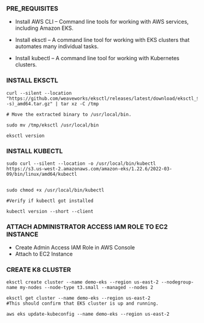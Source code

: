 ### PRE_REQUISITES
+ Install AWS CLI – Command line tools for working with AWS services, including Amazon EKS.

+ Install eksctl – A command line tool for working with EKS clusters that automates many individual tasks.

+ Install kubectl  – A command line tool for working with Kubernetes clusters. 



### INSTALL EKSCTL 

```
curl --silent --location "https://github.com/weaveworks/eksctl/releases/latest/download/eksctl_$(uname -s)_amd64.tar.gz" | tar xz -C /tmp

# Move the extracted binary to /usr/local/bin. 

sudo mv /tmp/eksctl /usr/local/bin

eksctl version
```

### INSTALL KUBECTL
```
sudo curl --silent --location -o /usr/local/bin/kubectl   https://s3.us-west-2.amazonaws.com/amazon-eks/1.22.6/2022-03-09/bin/linux/amd64/kubectl


sudo chmod +x /usr/local/bin/kubectl 

#Verify if kubectl got installed

kubectl version --short --client
```
### ATTACH ADMINISTRATOR ACCESS IAM ROLE TO EC2 INSTANCE
+ Create Admin Access IAM Role in AWS Console
+ Attach to EC2 Instance

### CREATE K8 CLUSTER
```
eksctl create cluster --name demo-eks --region us-east-2 --nodegroup-name my-nodes --node-type t3.small --managed --nodes 2 

eksctl get cluster --name demo-eks --region us-east-2 
#This should confirm that EKS cluster is up and running.

aws eks update-kubeconfig --name demo-eks --region us-east-2
```
